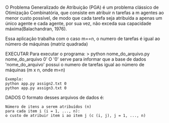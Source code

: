 O Problema Generalizado de Atribuição (PGA) é um problema clássico de Otimização Combinatória, que consiste em atribuir n tarefas a m agentes ao menor
custo possível, de modo que cada tarefa seja atribuída a apenas um único agente e
cada agente, por sua vez, não exceda sua capacidade máxima(Balachandran, 1976).

Essa aplicação trabalha com o caso m==n, o numero de tarefas é igual ao número de máquinas (matriz quadrada)
        
EXECUTAR
    Para executar o programa:
    > python nome_do_arquivo.py nome_do_arquivo 0' 
    O '0' serve para informar que a base de dados 'nome_do_arquivo' possui o numero de tarefas igual ao número de máquinas (m x n, onde m=n)
    
    Exemplo:
    python app.py assign2.txt 0 
    python app.py assign3.txt 0

DADOS
    O formato desses arquivos de dados é:

    Número de itens a serem atribuídos (n)
    para cada item i (i = 1, ..., n):
    o custo de atribuir item i ao item j (c (i, j), j = 1, ..., n)
